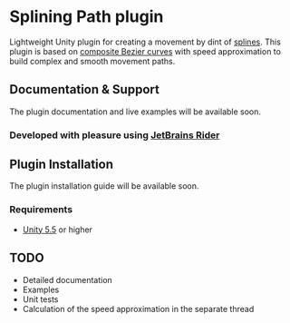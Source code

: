 # Splining Path plugin

Lightweight Unity plugin for creating a movement by dint of [splines](https://en.wikipedia.org/wiki/Spline_(mathematics)). This plugin is based on [composite Bezier curves](https://en.wikipedia.org/wiki/Composite_B%C3%A9zier_curve) with speed approximation to build complex and smooth movement paths.

## Documentation & Support

The plugin documentation and live examples will be available soon.

### Developed with pleasure using [JetBrains Rider](https://www.jetbrains.com/rider/)

## Plugin Installation

The plugin installation guide will be available soon.

### Requirements

* [Unity 5.5](https://unity3d.com/ru/get-unity/download/archive) or higher

## TODO

* Detailed documentation
* Examples
* Unit tests
* Calculation of the speed approximation in the separate thread